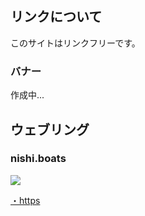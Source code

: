 ## リンクについて
このサイトはリンクフリーです。

### バナー
作成中...

## ウェブリング

### nishi.boats

<img src="https://nishi.boats/banner.gif">

[・https](https://nishi.boats)
